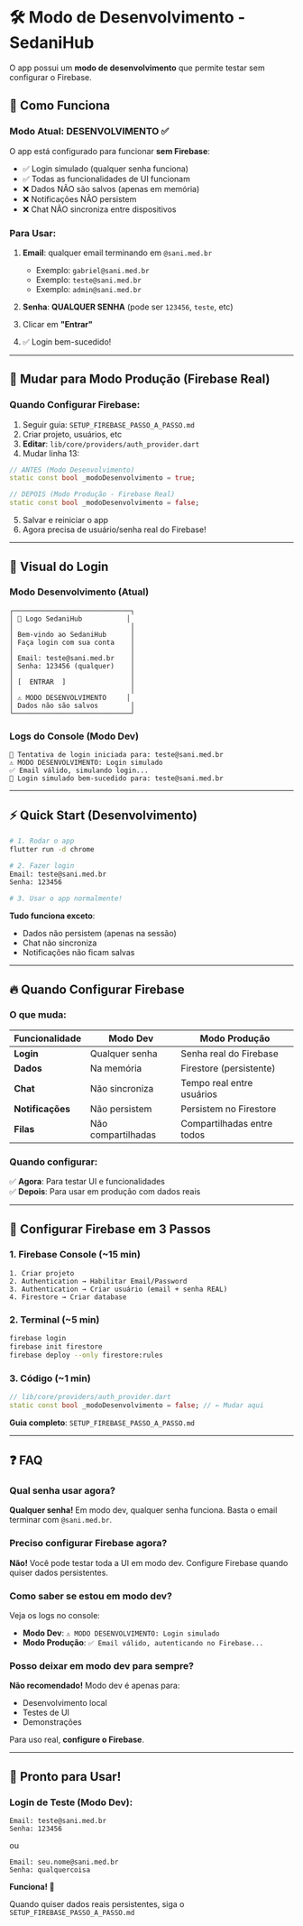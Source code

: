 # 🛠️ Modo de Desenvolvimento - SedaniHub

O app possui um **modo de desenvolvimento** que permite testar sem configurar o Firebase.

## 🎯 Como Funciona

### Modo Atual: **DESENVOLVIMENTO** ✅

O app está configurado para funcionar **sem Firebase**:
- ✅ Login simulado (qualquer senha funciona)
- ✅ Todas as funcionalidades de UI funcionam
- ❌ Dados NÃO são salvos (apenas em memória)
- ❌ Notificações NÃO persistem
- ❌ Chat NÃO sincroniza entre dispositivos

### Para Usar:

1. **Email**: qualquer email terminando em `@sani.med.br`
   - Exemplo: `gabriel@sani.med.br`
   - Exemplo: `teste@sani.med.br`
   - Exemplo: `admin@sani.med.br`

2. **Senha**: **QUALQUER SENHA** (pode ser `123456`, `teste`, etc)

3. Clicar em **"Entrar"**

4. ✅ Login bem-sucedido!

---

## 🔄 Mudar para Modo Produção (Firebase Real)

### Quando Configurar Firebase:

1. Seguir guia: `SETUP_FIREBASE_PASSO_A_PASSO.md`
2. Criar projeto, usuários, etc
3. **Editar**: `lib/core/providers/auth_provider.dart`
4. Mudar linha 13:

```dart
// ANTES (Modo Desenvolvimento)
static const bool _modoDesenvolvimento = true;

// DEPOIS (Modo Produção - Firebase Real)
static const bool _modoDesenvolvimento = false;
```

5. Salvar e reiniciar o app
6. Agora precisa de usuário/senha real do Firebase!

---

## 🎨 Visual do Login

### Modo Desenvolvimento (Atual)

```
┌─────────────────────────────┐
│ 🏥 Logo SedaniHub           │
│                             │
│ Bem-vindo ao SedaniHub      │
│ Faça login com sua conta    │
│                             │
│ Email: teste@sani.med.br    │
│ Senha: 123456 (qualquer)    │
│                             │
│ [  ENTRAR  ]                │
│                             │
│ ⚠️ MODO DESENVOLVIMENTO     │
│ Dados não são salvos        │
└─────────────────────────────┘
```

### Logs do Console (Modo Dev)

```
🔐 Tentativa de login iniciada para: teste@sani.med.br
⚠️ MODO DESENVOLVIMENTO: Login simulado
✅ Email válido, simulando login...
🎉 Login simulado bem-sucedido para: teste@sani.med.br
```

---

## ⚡ Quick Start (Desenvolvimento)

```bash
# 1. Rodar o app
flutter run -d chrome

# 2. Fazer login
Email: teste@sani.med.br
Senha: 123456

# 3. Usar o app normalmente!
```

**Tudo funciona exceto**:
- Dados não persistem (apenas na sessão)
- Chat não sincroniza
- Notificações não ficam salvas

---

## 🔥 Quando Configurar Firebase

### O que muda:

| Funcionalidade | Modo Dev | Modo Produção |
|----------------|----------|---------------|
| **Login** | Qualquer senha | Senha real do Firebase |
| **Dados** | Na memória | Firestore (persistente) |
| **Chat** | Não sincroniza | Tempo real entre usuários |
| **Notificações** | Não persistem | Persistem no Firestore |
| **Filas** | Não compartilhadas | Compartilhadas entre todos |

### Quando configurar:

✅ **Agora**: Para testar UI e funcionalidades  
✅ **Depois**: Para usar em produção com dados reais

---

## 🎯 Configurar Firebase em 3 Passos

### 1. Firebase Console (~15 min)
```
1. Criar projeto
2. Authentication → Habilitar Email/Password
3. Authentication → Criar usuário (email + senha REAL)
4. Firestore → Criar database
```

### 2. Terminal (~5 min)
```bash
firebase login
firebase init firestore
firebase deploy --only firestore:rules
```

### 3. Código (~1 min)
```dart
// lib/core/providers/auth_provider.dart
static const bool _modoDesenvolvimento = false; // ← Mudar aqui
```

**Guia completo**: `SETUP_FIREBASE_PASSO_A_PASSO.md`

---

## ❓ FAQ

### Qual senha usar agora?
**Qualquer senha!** Em modo dev, qualquer senha funciona. Basta o email terminar com `@sani.med.br`.

### Preciso configurar Firebase agora?
**Não!** Você pode testar toda a UI em modo dev. Configure Firebase quando quiser dados persistentes.

### Como saber se estou em modo dev?
Veja os logs no console:
- **Modo Dev**: `⚠️ MODO DESENVOLVIMENTO: Login simulado`
- **Modo Produção**: `✅ Email válido, autenticando no Firebase...`

### Posso deixar em modo dev para sempre?
**Não recomendado!** Modo dev é apenas para:
- Desenvolvimento local
- Testes de UI
- Demonstrações

Para uso real, **configure o Firebase**.

---

## 🎉 Pronto para Usar!

### Login de Teste (Modo Dev):

```
Email: teste@sani.med.br
Senha: 123456
```

ou

```
Email: seu.nome@sani.med.br
Senha: qualquercoisa
```

**Funciona! 🚀**

Quando quiser dados reais persistentes, siga o `SETUP_FIREBASE_PASSO_A_PASSO.md`

